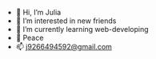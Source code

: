 - 👋 Hi, I’m Julia
- 👀 I’m interested in new friends 
- 🌱 I’m currently learning web-developing
- 💞️ Peace
- 📫 j9266494592@gmail.com

<!---
Jul-Scorp/Jul-Scorp is a ✨ special ✨ repository because its `README.md` (this file) appears on your GitHub profile.
You can click the Preview link to take a look at your changes.
--->

